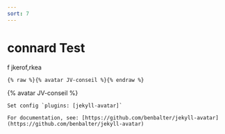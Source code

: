 ```yaml
---
sort: 7
---
```


# connard Test
f jkerof,rkea
```
{% raw %}{% avatar JV-conseil %}{% endraw %}
```

{% avatar JV-conseil %}

```tip
Set config `plugins: [jekyll-avatar]`

For documentation, see: [https://github.com/benbalter/jekyll-avatar](https://github.com/benbalter/jekyll-avatar)
```
